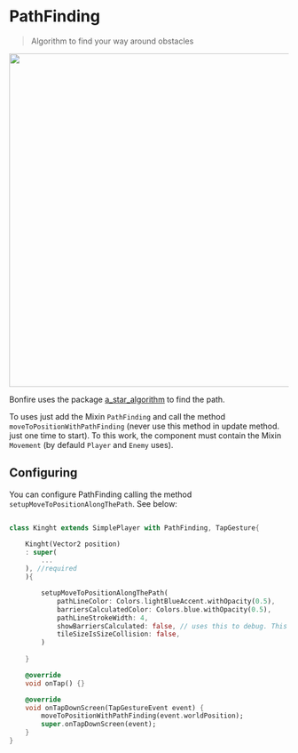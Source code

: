 # PathFinding

> Algorithm to find your way around obstacles

<img src="_media/git_move_along_the_path.gif" width="600"/>

Bonfire uses the package [a_star_algorithm](https://pub.dev/packages/a_star_algorithm) to find  the path.


To uses just add the Mixin `PathFinding` and call the method `moveToPositionWithPathFinding` (never use this method in update method. just one time to start). 
To this work, the component must contain the Mixin `Movement` (by defauld `Player` and `Enemy` uses).

## Configuring 

You can configure PathFinding calling the method `setupMoveToPositionAlongThePath`. See below:

```dart

class Kinght extends SimplePlayer with PathFinding, TapGesture{

    Kinght(Vector2 position)
    : super(
        ...
    ), //required
    ){

        setupMoveToPositionAlongThePath(
            pathLineColor: Colors.lightBlueAccent.withOpacity(0.5),
            barriersCalculatedColor: Colors.blue.withOpacity(0.5),
            pathLineStrokeWidth: 4,
            showBarriersCalculated: false, // uses this to debug. This enable show in the map the tiles considered collision by algorithm.
            tileSizeIsSizeCollision: false,
        )
        
    }

    @override
    void onTap() {}

    @override
    void onTapDownScreen(TapGestureEvent event) {
        moveToPositionWithPathFinding(event.worldPosition);
        super.onTapDownScreen(event);
    }
}

```


